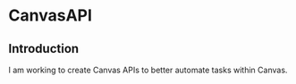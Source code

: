 # CanvasAPI

## Introduction

I am working to create Canvas APIs to better automate tasks within Canvas. 
